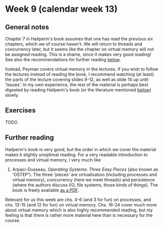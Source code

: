 # Week 9 (calendar week 13)

## General notes

Chapter 7 in Hailperin's book assumes that one has read the previous six chapters, which we of course haven't. We will return to threads and concurrency later, but it seems like the chapter on virtual memory will not be assigned reading. This is a shame, since it makes very good reading! See also the recommendations for further reading [below](#further-reading).

Instead, Peyman covers virtual memory in the lectures. If you wish to follow the lectures instead of reading the book, I recommend watching (at least) the parts of the lecture covering slides 9-12, as well as slide 14 up until 'Issues'. In my own experience, the rest of the material is perhaps best digested by reading Hailperin's book (or the literature mentioned [below](#further-reading)) slowly.


## Exercises

TODO


## Further reading

Hailperin's book is very good, but the order in which we cover the material makes it slightly unoptimal reading. For a very readable introduction to processes and virtual memory, I very much like

1. Arpaci-Dusseau, *Operating Systems: Three Easy Pieces* (also known as 'OSTEP'). The three 'pieces' are virtualisation (including processes and virtual memory), concurrency (here we meet threads) and persistence (where the authors discuss I/O, file systems, those kinds of things). The book is freely available [as a PDF](https://pages.cs.wisc.edu/~remzi/OSTEP/).

Relevant for us this week are chs. 4-6 (and 3 for fun) on processes, and chs. 13-15 (and 12 for fun) on virtual memory. Chs. 16-24 cover much more about virtual memory which is also highly recommended reading, but my feeling is that there is rather more material here than is necessary for the course.
